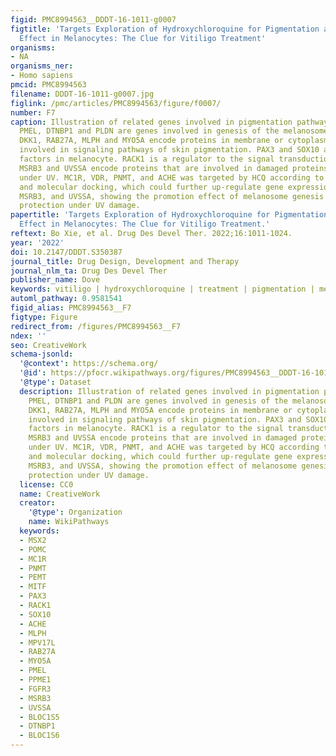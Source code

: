 ```yaml
---
figid: PMC8994563__DDDT-16-1011-g0007
figtitle: 'Targets Exploration of Hydroxychloroquine for Pigmentation and Cell Protection
  Effect in Melanocytes: The Clue for Vitiligo Treatment'
organisms:
- NA
organisms_ner:
- Homo sapiens
pmcid: PMC8994563
filename: DDDT-16-1011-g0007.jpg
figlink: /pmc/articles/PMC8994563/figure/f0007/
number: F7
caption: Illustration of related genes involved in pigmentation pathway. BLOC1S5,
  PMEL, DTNBP1 and PLDN are genes involved in genesis of the melanosome. MC1R, MITF,
  DKK1, RAB27A, MLPH and MYO5A encode proteins in membrane or cytoplasm which are
  involved in signaling pathways of skin pigmentation. PAX3 and SOX10 are transcription
  factors in melanocyte. RACK1 is a regulator to the signal transduction in melanocyte.
  MSRB3 and UVSSA encode proteins that are involved in damaged proteins/DNA repair
  under UV. MC1R, VDR, PNMT, and ACHE was targeted by HCQ according to network pharmacology
  and molecular docking, which could further up-regulate gene expression of BLOC1S5,
  MSRB3, and UVSSA, showing the promotion effect of melanosome genesis and melanocyte
  protection under UV damage.
papertitle: 'Targets Exploration of Hydroxychloroquine for Pigmentation and Cell Protection
  Effect in Melanocytes: The Clue for Vitiligo Treatment.'
reftext: Bo Xie, et al. Drug Des Devel Ther. 2022;16:1011-1024.
year: '2022'
doi: 10.2147/DDDT.S350387
journal_title: Drug Design, Development and Therapy
journal_nlm_ta: Drug Des Devel Ther
publisher_name: Dove
keywords: vitiligo | hydroxychloroquine | treatment | pigmentation | melanocyte protection
automl_pathway: 0.9581541
figid_alias: PMC8994563__F7
figtype: Figure
redirect_from: /figures/PMC8994563__F7
ndex: ''
seo: CreativeWork
schema-jsonld:
  '@context': https://schema.org/
  '@id': https://pfocr.wikipathways.org/figures/PMC8994563__DDDT-16-1011-g0007.html
  '@type': Dataset
  description: Illustration of related genes involved in pigmentation pathway. BLOC1S5,
    PMEL, DTNBP1 and PLDN are genes involved in genesis of the melanosome. MC1R, MITF,
    DKK1, RAB27A, MLPH and MYO5A encode proteins in membrane or cytoplasm which are
    involved in signaling pathways of skin pigmentation. PAX3 and SOX10 are transcription
    factors in melanocyte. RACK1 is a regulator to the signal transduction in melanocyte.
    MSRB3 and UVSSA encode proteins that are involved in damaged proteins/DNA repair
    under UV. MC1R, VDR, PNMT, and ACHE was targeted by HCQ according to network pharmacology
    and molecular docking, which could further up-regulate gene expression of BLOC1S5,
    MSRB3, and UVSSA, showing the promotion effect of melanosome genesis and melanocyte
    protection under UV damage.
  license: CC0
  name: CreativeWork
  creator:
    '@type': Organization
    name: WikiPathways
  keywords:
  - MSX2
  - POMC
  - MC1R
  - PNMT
  - PEMT
  - MITF
  - PAX3
  - RACK1
  - SOX10
  - ACHE
  - MLPH
  - MPV17L
  - RAB27A
  - MYO5A
  - PMEL
  - PPME1
  - FGFR3
  - MSRB3
  - UVSSA
  - BLOC1S5
  - DTNBP1
  - BLOC1S6
---
```

